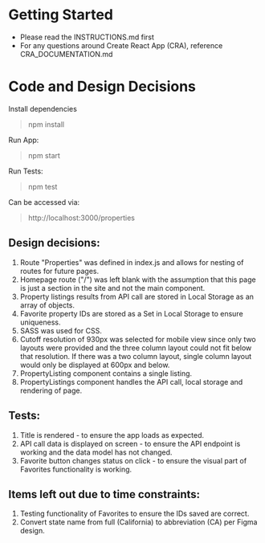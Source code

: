# Getting Started

- Please read the INSTRUCTIONS.md first
- For any questions around Create React App (CRA), reference
  CRA_DOCUMENTATION.md

# Code and Design Decisions

Install dependencies
> npm install

Run App:
> npm start

Run Tests:
> npm test

Can be accessed via:
> http://localhost:3000/properties

## Design decisions:
1. Route "Properties" was defined in index.js and allows for nesting of routes for future pages.
2. Homepage route ("/") was left blank with the assumption that this page is just a section in the site and not the main component.
3. Property listings results from API call are stored in Local Storage as an array of objects.
4. Favorite property IDs are stored as a Set in Local Storage to ensure uniqueness.
5. SASS was used for CSS.
6. Cutoff resolution of 930px was selected for mobile view since only two layouts were provided and the three column layout could not fit below that resolution. If there was a two column layout, single column layout would only be displayed at 600px and below.  
7. PropertyListing component contains a single listing. 
8. PropertyListings component handles the API call, local storage and rendering of page.

## Tests: 
1. Title is rendered - to ensure the app loads as expected.
2. API call data is displayed on screen - to ensure the API endpoint is working and the data model has not changed.
3. Favorite button changes status on click - to ensure the visual part of Favorites functionality is working.

## Items left out due to time constraints:
1. Testing functionality of Favorites to ensure the IDs saved are correct.
2. Convert state name from full (California) to abbreviation (CA) per Figma design.